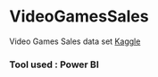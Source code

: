 # VideoGamesSales
Video Games Sales data set [Kaggle](https://www.kaggle.com/datasets/thedevastator/global-video-game-sales-and-reviews)

### Tool used : Power BI
